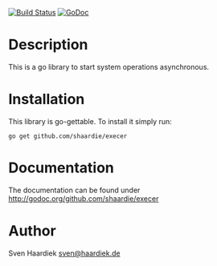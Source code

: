 [![Build Status](https://travis-ci.org/shaardie/execer.svg?branch=master)](https://travis-ci.org/shaardie/execer)
[![GoDoc](https://godoc.org/github.com/shaardie/execer?status.svg)](http://godoc.org/github.com/shaardie/execer)

# Description

This is a go library to start system operations asynchronous.

# Installation

This library is go-gettable. To install it simply run:

    go get github.com/shaardie/execer

# Documentation

The documentation can be found under http://godoc.org/github.com/shaardie/execer

# Author

Sven Haardiek <sven@haardiek.de>

